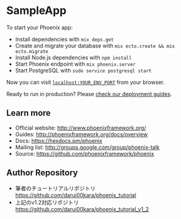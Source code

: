 # SampleApp

To start your Phoenix app:

  * Install dependencies with `mix deps.get`
  * Create and migrate your database with `mix ecto.create && mix ecto.migrate`
  * Install Node.js dependencies with `npm install`
  * Start Phoenix endpoint with `mix phoenix.server`
  * Start PostgreSQL with `sudo service postgresql start`

Now you can visit [`localhost:YOUR_ENV_PORT`](http://localhost:YOUR_ENV_PORT) from your browser.

Ready to run in production? Please [check our deployment guides](http://www.phoenixframework.org/docs/deployment).

## Learn more

  * Official website: http://www.phoenixframework.org/
  * Guides: http://phoenixframework.org/docs/overview
  * Docs: https://hexdocs.pm/phoenix
  * Mailing list: http://groups.google.com/group/phoenix-talk
  * Source: https://github.com/phoenixframework/phoenix

## Author Repository

  * 筆者のチュートリアルリポジトリ https://github.com/darui00kara/phoenix_tutorial
  * 上記のv1.2対応リポジトリ https://github.com/darui00kara/phoenix_tutorial_v1_2

